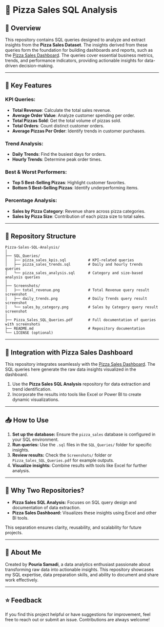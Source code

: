 # 🍕 Pizza Sales SQL Analysis

## 📖 Overview
This repository contains SQL queries designed to analyze and extract insights from the **Pizza Sales Dataset**. The insights derived from these queries form the foundation for building dashboards and reports, such as the [Pizza Sales Dashboard](https://github.com/Pouria-Samadi/Excel_Pizza_Sales). The queries cover essential business metrics, trends, and performance indicators, providing actionable insights for data-driven decision-making.

---

## 🔑 Key Features

### KPI Queries:
- **Total Revenue**: Calculate the total sales revenue.
- **Average Order Value**: Analyze customer spending per order.
- **Total Pizzas Sold**: Get the total volume of pizzas sold.
- **Total Orders**: Count distinct customer orders.
- **Average Pizzas Per Order**: Identify trends in customer purchases.

### Trend Analysis:
- **Daily Trends**: Find the busiest days for orders.
- **Hourly Trends**: Determine peak order times.

### Best & Worst Performers:
- **Top 5 Best-Selling Pizzas**: Highlight customer favorites.
- **Bottom 5 Best-Selling Pizzas**: Identify underperforming items.

### Percentage Analysis:
- **Sales by Pizza Category**: Revenue share across pizza categories.
- **Sales by Pizza Size**: Contribution of each pizza size to total sales.

---

## 📂 Repository Structure

```plaintext
Pizza-Sales-SQL-Analysis/
│
├── SQL_Queries/
│   ├── pizza_sales_kpis.sql          # KPI-related queries
│   ├── pizza_sales_trends.sql        # Daily and hourly trends queries
│   └── pizza_sales_analysis.sql      # Category and size-based analysis queries
│
├── Screenshots/
│   ├── total_revenue.png             # Total Revenue query result screenshot
│   ├── daily_trends.png              # Daily Trends query result screenshot
│   └── sales_by_category.png         # Sales by Category query result screenshot
│
├── Pizza_Sales_SQL_Queries.pdf       # Full documentation of queries with screenshots
├── README.md                         # Repository documentation
└── LICENSE (optional)
```

---

## 🔗 Integration with Pizza Sales Dashboard
This repository integrates seamlessly with the [Pizza Sales Dashboard](https://github.com/Pouria-Samadi/Excel_Pizza_Sales). The SQL queries here generate the raw data insights visualized in the dashboard.

1. Use the **Pizza Sales SQL Analysis** repository for data extraction and trend identification.
2. Incorporate the results into tools like Excel or Power BI to create dynamic visualizations.

---

## 📥 How to Use

1. **Set up the database:** Ensure the `pizza_sales` database is configured in your SQL environment.
2. **Run queries:** Use the `.sql` files in the `SQL_Queries/` folder for specific insights.
3. **Review results:** Check the `Screenshots/` folder or `Pizza_Sales_SQL_Queries.pdf` for example outputs.
4. **Visualize insights:** Combine results with tools like Excel for further analysis.

---

## 🚀 Why Two Repositories?

- **Pizza Sales SQL Analysis:** Focuses on SQL query design and documentation of data extraction.
- **Pizza Sales Dashboard:** Visualizes these insights using Excel and other BI tools.

This separation ensures clarity, reusability, and scalability for future projects.

---

## 👤 About Me
Created by **Pouria Samadi**, a data analytics enthusiast passionate about transforming raw data into actionable insights. This repository showcases my SQL expertise, data preparation skills, and ability to document and share work effectively.

---

## ⭐ Feedback
If you find this project helpful or have suggestions for improvement, feel free to reach out or submit an issue. Contributions are always welcome!
